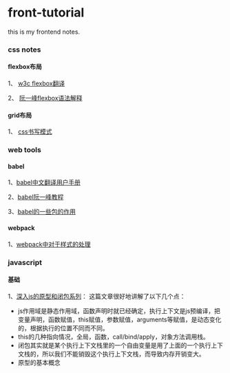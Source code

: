 # front-tutorial
this is my frontend notes.

### css notes

#### flexbox布局

1、 [w3c flexbox翻译](https://www.w3.org/html/ig/zh/css-flex-1/#flex-items)

2、 [阮一峰flexbox语法解释](http://www.ruanyifeng.com/blog/2015/07/flex-grammar.html)

#### grid布局

1、 [css书写模式](http://mp.weixin.qq.com/s/NO7FNDqFZIHuKJfj1lIUUA)


### web tools

#### babel

1、[babel中文翻译用户手册](https://github.com/thejameskyle/babel-handbook/blob/master/translations/zh-Hans/user-handbook.md)

2、[babel阮一峰教程](http://www.ruanyifeng.com/blog/2016/01/babel.html)

3、[babel的一些包的作用](http://www.jianshu.com/p/ef80e8a5522b)


#### webpack

1、[webpack中对于样式的处理](https://github.com/zhengweikeng/blog/issues/9)


### javascript

#### 基础

1、[深入js的原型和闭包系列](https://www.kancloud.cn/kancloud/javascript-prototype-closure/66350)：
这篇文章很好地讲解了以下几个点：
- js作用域是静态作用域，函数声明时就已经确定，执行上下文是js预编译，把变量声明，函数赋值，this赋值，参数赋值，arguments等赋值，是动态变化的，根据执行的位置不同而不同。
- this的几种指向情况，全局，函数，call/bind/apply，对象方法调用栈。
- 闭包其实就是某个执行上下文栈里的一个自由变量是用了上面的一个执行上下文栈的，所以我们不能销毁这个执行上下文栈，而导致内存开销变大。
- 原型的基本概念
